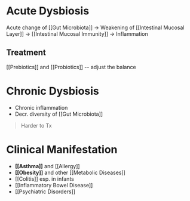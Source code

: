 # Acute Dysbiosis
Acute change of [[Gut Microbiota]] -> Weakening of [[Intestinal Mucosal Layer]] -> [[Intestinal Mucosal Immunity]] -> Inflammation

## Treatment 
[[Prebiotics]] and [[Probiotics]] -- adjust the balance

# Chronic Dysbiosis
- Chronic inflammation
- Decr. diversity of [[Gut Microbiota]]
> Harder to Tx

# Clinical Manifestation
- **[[Asthma]]** and [[Allergy]]
- **[[Obesity]]** and other [[Metabolic Diseases]]
- [[Colitis]] esp. in infants
- [[Inflammatory Bowel Disease]]
- [[Psychiatric Disorders]]